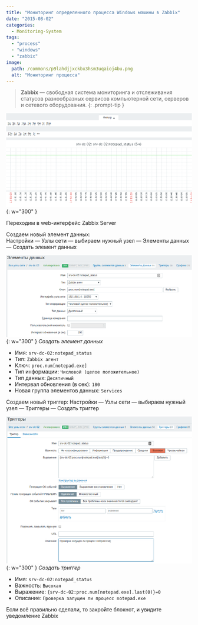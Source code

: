 ```yaml
---
title: "Мониторинг определенного процесса Windows машины в Zabbix"
date: "2015-08-02"
categories: 
  - Monitoring-System
tags: 
  - "process"
  - "windows"
  - "zabbix"
image:
  path: /commons/p9lahdjjxckbx3hsm3uqaioj4bu.png
  alt: "Мониторинг процесса"
---
```


> **Zabbix** — свободная система мониторинга и отслеживания статусов разнообразных сервисов компьютерной сети, серверов и сетевого оборудования. 
{: .prompt-tip }

![Мониторинг процесса](/assets/img/posts/2015/08/02/pic-2018-08-30_12-55_zabbix_notepad.png){: w="300" }

Переходим в web-интерфейс Zabbix Server

Создаем новый элемент данных:  
Настройки — Узлы сети — выбираем нужный узел — Элементы данных — Создать элемент данных

![Zabbix - Создать элемент данных](/assets/img/posts/2015/08/02/pic-2018-08-30_12-46_zabbix-item-notepad.png){: w="300" }
_Создать элемент данных_

- Имя: `srv-dc-02:notepad_status`
- Тип: `Zabbix агент`
- Ключ: `proc.num[notepad.exe]`
- Тип информации: `Числовой (целое положительное)`
- Тип данных: `Десятичный`
- Интервал обновления (в сек): `180`
- Новая группа элементов данных: `Services`

Создаем новый триггер:
Настройки — Узлы сети — выбираем нужный узел — Триггеры — Создать триггер

![Zabbix - Создать триггер](/assets/img/posts/2015/08/02/pic-2018-08-30_12-50_zabbix-trigger_notepad.png){: w="300" }
_Создать триггер_

- Имя: `srv-dc-02:notepad_status`
- Важность: `Высокая`
- Выражение: `{srv-dc-02:proc.num[notepad.exe].last(0)}=0`
- Описание: `Проверка запущен ли процесс notepad.exe`

Если всё правильно сделали, то закройте блокнот, и увидите уведомление Zabbix

